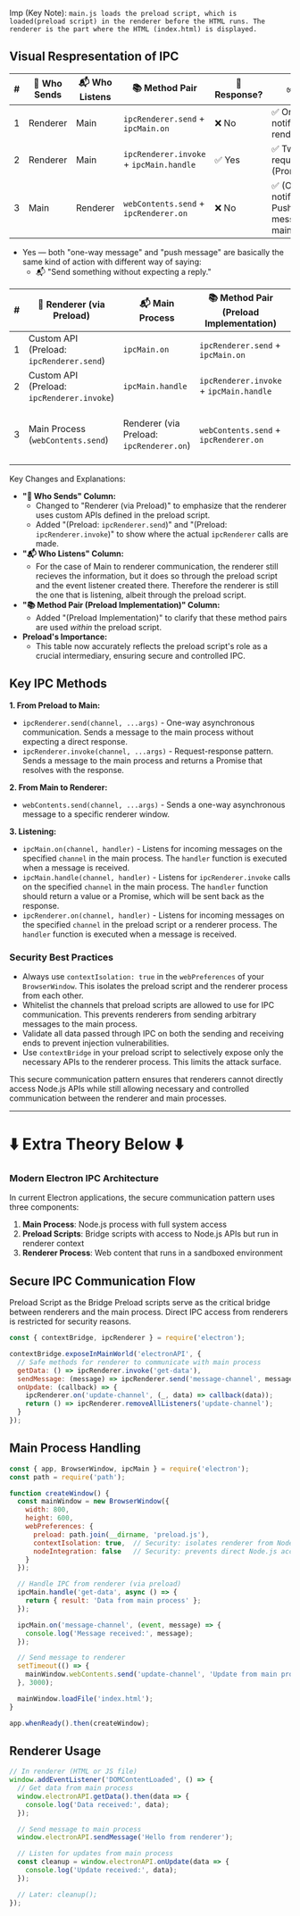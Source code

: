 Imp (Key Note): `main.js loads the preload script, which is loaded(preload script) in the renderer before the HTML runs. The renderer is the part where the HTML (index.html) is displayed.`

Visual Respresentation of IPC
---

| #  | 📨 Who Sends | 📬 Who Listens | 📚 Method Pair                              | 💭 Response? | ✅ Verified |
|----|-------------|----------------|---------------------------------------------|--------------|----------|
| 1  | Renderer    | Main           | `ipcRenderer.send` + `ipcMain.on`           | ❌ No         | ✅ One-way notification from renderer to main |
| 2  | Renderer    | Main           | `ipcRenderer.invoke` + `ipcMain.handle`     | ✅ Yes        | ✅ Two-way request/response (Promise-based) |
| 3  | Main        | Renderer       | `webContents.send` + `ipcRenderer.on`       | ❌ No         | ✅ (One-way notification or Push-Style message) from main to renderer |

- Yes — both "one-way message" and "push message" are basically the same kind of action with different way of saying:
  - 📬 "Send something without expecting a reply."



| #   | 📨 Renderer (via Preload) | 📬 Main Process | 📚 Method Pair (Preload Implementation) | 💭 Response? | ✅ Verified |
|-----|---------------------------|-----------------|--------------------------------------|--------------|----------|
| 1   | Custom API (Preload: `ipcRenderer.send`) | `ipcMain.on`      | `ipcRenderer.send` + `ipcMain.on`       | ❌ No       | ✅ One-way notification from renderer to main |
| 2   | Custom API (Preload: `ipcRenderer.invoke`) | `ipcMain.handle`  | `ipcRenderer.invoke` + `ipcMain.handle`   | ✅ Yes      | ✅ Two-way request/response (Promise-based) |
| 3   | Main Process (`webContents.send`) | Renderer (via Preload: `ipcRenderer.on`) | `webContents.send` + `ipcRenderer.on`   | ❌ No       | ✅ (One-way notification or Push-Style message) from main to renderer |

Key Changes and Explanations:

* **"📨 Who Sends" Column:**
    * Changed to "Renderer (via Preload)" to emphasize that the renderer uses custom APIs defined in the preload script.
    * Added "(Preload: `ipcRenderer.send`)" and "(Preload: `ipcRenderer.invoke`)" to show where the actual `ipcRenderer` calls are made.
* **"📬 Who Listens" Column:**
    * For the case of Main to renderer communication, the renderer still recieves the information, but it does so through the preload script and the event listener created there. Therefore the renderer is still the one that is listening, albeit through the preload script.
* **"📚 Method Pair (Preload Implementation)" Column:**
    * Added "(Preload Implementation)" to clarify that these method pairs are used *within* the preload script.
* **Preload's Importance:**
    * This table now accurately reflects the preload script's role as a crucial intermediary, ensuring secure and controlled IPC.

## Key IPC Methods

**1. From Preload to Main:**

* `ipcRenderer.send(channel, ...args)` - One-way asynchronous communication. Sends a message to the main process without expecting a direct response.
* `ipcRenderer.invoke(channel, ...args)` - Request-response pattern. Sends a message to the main process and returns a Promise that resolves with the response.

**2. From Main to Renderer:**

* `webContents.send(channel, ...args)` - Sends a one-way asynchronous message to a specific renderer window.

**3. Listening:**

* `ipcMain.on(channel, handler)` - Listens for incoming messages on the specified `channel` in the main process. The `handler` function is executed when a message is received.
* `ipcMain.handle(channel, handler)` - Listens for `ipcRenderer.invoke` calls on the specified `channel` in the main process. The `handler` function should return a value or a Promise, which will be sent back as the response.
* `ipcRenderer.on(channel, handler)` - Listens for incoming messages on the specified `channel` in the preload script or a renderer process. The `handler` function is executed when a message is received.

### Security Best Practices

* Always use `contextIsolation: true` in the `webPreferences` of your `BrowserWindow`. This isolates the preload script and the renderer process from each other.
* Whitelist the channels that preload scripts are allowed to use for IPC communication. This prevents renderers from sending arbitrary messages to the main process.
* Validate all data passed through IPC on both the sending and receiving ends to prevent injection vulnerabilities.
* Use `contextBridge` in your preload script to selectively expose only the necessary APIs to the renderer process. This limits the attack surface.

This secure communication pattern ensures that renderers cannot directly access Node.js APIs while still allowing necessary and controlled communication between the renderer and main processes.

---
# ⬇️ Extra Theory Below ⬇️

### Modern Electron IPC Architecture

In current Electron applications, the secure communication pattern uses three components:

1. **Main Process**: Node.js process with full system access
2. **Preload Scripts**: Bridge scripts with access to Node.js APIs but run in renderer context
3. **Renderer Process**: Web content that runs in a sandboxed environment

Secure IPC Communication Flow
---
Preload Script as the Bridge
Preload scripts serve as the critical bridge between renderers and the main process. Direct IPC access from renderers is restricted for security reasons.
```Javascript
const { contextBridge, ipcRenderer } = require('electron');

contextBridge.exposeInMainWorld('electronAPI', {
  // Safe methods for renderer to communicate with main process
  getData: () => ipcRenderer.invoke('get-data'),
  sendMessage: (message) => ipcRenderer.send('message-channel', message),
  onUpdate: (callback) => {
    ipcRenderer.on('update-channel', (_, data) => callback(data));
    return () => ipcRenderer.removeAllListeners('update-channel');
  }
});
```
Main Process Handling
---
```javascript
const { app, BrowserWindow, ipcMain } = require('electron');
const path = require('path');

function createWindow() {
  const mainWindow = new BrowserWindow({
    width: 800,
    height: 600,
    webPreferences: {
      preload: path.join(__dirname, 'preload.js'),
      contextIsolation: true,  // Security: isolates renderer from Node.js
      nodeIntegration: false   // Security: prevents direct Node.js access
    }
  });

  // Handle IPC from renderer (via preload)
  ipcMain.handle('get-data', async () => {
    return { result: 'Data from main process' };
  });

  ipcMain.on('message-channel', (event, message) => {
    console.log('Message received:', message);
  });

  // Send message to renderer
  setTimeout(() => {
    mainWindow.webContents.send('update-channel', 'Update from main process');
  }, 3000);

  mainWindow.loadFile('index.html');
}

app.whenReady().then(createWindow);
```
Renderer Usage
---
```javascript
// In renderer (HTML or JS file)
window.addEventListener('DOMContentLoaded', () => {
  // Get data from main process
  window.electronAPI.getData().then(data => {
    console.log('Data received:', data);
  });

  // Send message to main process
  window.electronAPI.sendMessage('Hello from renderer');

  // Listen for updates from main process
  const cleanup = window.electronAPI.onUpdate(data => {
    console.log('Update received:', data);
  });

  // Later: cleanup();
});
```
